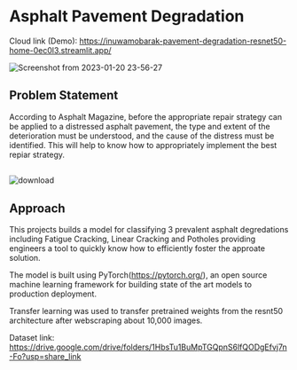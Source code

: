 # Asphalt Pavement Degradation
Cloud link (Demo): https://inuwamobarak-pavement-degradation-resnet50-home-0ec0l3.streamlit.app/

![Screenshot from 2023-01-20 23-56-27](https://user-images.githubusercontent.com/65142149/218102676-6056b4ee-07f4-40f9-b31f-b587e333c9aa.png)

## Problem Statement
According to Asphalt Magazine, before the appropriate repair strategy can be applied to a distressed asphalt pavement, the type and extent of the deterioration must be understood, and the cause of the distress must be identified. This will help to know how to appropriately implement the best repiar strategy.
## 
![download](https://user-images.githubusercontent.com/65142149/213781019-b07e0ac4-1846-490c-9804-e653e32387c7.png)

## Approach
This projects builds a model for classifying 3 prevalent asphalt degredations including Fatigue Cracking, Linear Cracking and Potholes providing engineers a tool to quickly know how to efficiently foster the approate solution. 

The model is built using PyTorch(https://pytorch.org/), an open source machine learning framework for building state of the art models to production deployment.

Transfer learning was used to transfer pretrained weights from the resnt50 architecture after webscraping about 10,000 images.

Dataset link: https://drive.google.com/drive/folders/1HbsTu1BuMpTGQpnS6lfQODgEfvj7n-Fo?usp=share_link
